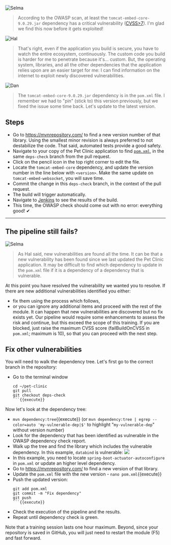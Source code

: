 ![Selma](/online-devops-dojo/assets/online-devops-dojo/shift-security-left/selma.png)

> According to the OWASP scan, at least the `tomcat-embed-core-9.0.29.jar` dependency has a critical vulnerability ([CVSS>7](https://www.cvedetails.com/)).
> I'm glad we find this now before it gets exploited!

![Hal](/online-devops-dojo/assets/online-devops-dojo/shift-security-left/hal.png)

> That's right, even if the application you build is secure, you have to watch the entire ecosystem, continuously.
> The custom code you build is harder for me to penetrate because it's... custom.
> But, the operating system, libraries, and all the other dependencies that the application relies upon are an easier target for me:
> I can find information on the internet to exploit newly discovered vulnerabilities.

![Dan](/online-devops-dojo/assets/online-devops-dojo/shift-security-left/dan.png)

> The `tomcat-embed-core-9.0.29.jar` dependency is in the `pom.xml` file.
> I remember we had to "pin" (stick to) this version previously, but we fixed the issue some time back.
> Let's update to the latest version.

## Steps

* Go to <https://mvnrepository.com/> to find a new version number of that
  library. Using the smallest minor revision is always preferred to not
  destabilize the code. That said, automated tests provide a good safety.
* Navigate to your copy of the Pet Clinic application to find
  [`pom.xml`](https://[[HOST_SUBDOMAIN]]-9876-[[KATACODA_HOST]].environments.katacoda.com/#pomfilebranch),
  in the same `deps-check` branch from the pull request.
* Click on the pencil icon in the top right corner to edit the file.
* Locate the `tomcat-embed-core` dependency, and update the version number in
  the line below with `<version>`. Make the same update on
  `tomcat-embed-websocket`, you will save time.
* Commit the change in this `deps-check` branch, in the context of the pull
  request.
* The build will trigger automatically.
* Navigate to <a href="https://[[HOST_SUBDOMAIN]]-8080-[[KATACODA_HOST]].environments.katacoda.com/blue/organizations/jenkins/pet-clinic/activity" target="jenkins">Jenkins</a>
  to see the results of the build.
* This time, the OWASP check should come out with no error: everything good! ✔

---
## The pipeline still fails?

![Selma](/online-devops-dojo/assets/online-devops-dojo/shift-security-left/selma.png)

> As Hal said, new vulnerabilities are found all the time. It can be that a
> new vulnerability has been found since we last updated the Pet Clinic
> application. It may be difficult to find which dependency to update in the `pom.xml` file
> if it is a dependency of a dependency that is vulnerable.

At this point you have resolved the vulnerability we wanted you to resolve. If
there are new additional vulnerabilities identified you either:

* fix them using the process which follows,
* or you can ignore any additional items and proceed with the rest of the module.
  It can happen that new vulnerabilities are discovered but no fix exists yet.
  Our pipeline would require some enhancements to assess the risk and continue,
  but this exceed the scope of this training. If you are blocked, just raise the
  maximum CVSS score (failBuildOnCVSS in `pom.xml`; maximum is 10), so that you
  can proceed with the next step.

## Fix other vulnerabilities

You will need to walk the dependency tree. Let's first go to the correct branch
in the repository:

* Go to the terminal window
  ```
  cd ~/pet-clinic
  git pull
  git checkout deps-check
  ```{{execute}}

Now let's look at the dependency tree:

* `mvn dependency:tree`{{execute}}
  (or `mvn dependency:tree | egrep --color=auto 'my-vulnerable-dep|$'` to highlight
  "`my-vulnerable-dep`" without version number)
* Look for the dependency that has been identified as vulnerable in the OWASP
  dependency check report.
* Walk up the tree and find the library which includes the vulnerable
  dependency. In this example, `databind` is vulnerable:
  ![](../../assets/online-devops-dojo/shift-security-left/mvn-tree.png)
* In this example, you need to locate `spring-boot-actuator-autoconfigure` in
  `pom.xml` or update an higher level dependency.
* Go to <https://mvnrepository.com/> to find a new version of that library.
* Update the `pom.xml` file with the new version - `nano pom.xml`{{execute}}
* Push the updated version:
  ```
  git add pom.xml
  git commit -m "Fix dependency"
  git push
  ```{{execute}}
* Check the execution of the pipeline and the results.
* Repeat until dependency check is green.

Note that a training session lasts one hour maximum. Beyond, since your repository is saved in GitHub, you will just need to restart the module (F5) and fast forward.
